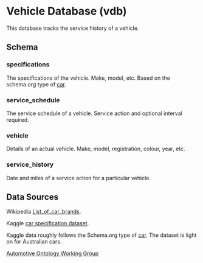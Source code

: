 # Vehicle Database (vdb)

This database tracks the service history of a vehicle.

## Schema

### specifications

The specifications of the vehicle. Make, model, etc. Based on the schema.org type of [car](https://schema.org/Car).

### service_schedule

The service schedule of a vehicle. Service action and optional interval required.

### vehicle

Details of an actual vehicle. Make, model, registration, colour, year, etc.

### service_history

Date and miles of a service action for a particular vehicle.

## Data Sources

Wikipedia [List_of_car_brands](https://en.wikipedia.org/wiki/List_of_car_brands).

Kaggle [car specification dataset](https://www.kaggle.com/datasets/jahaidulislam/car-specification-dataset-1945-2020/data).

Kaggle data roughly follows the Schema.org type of [car](https://schema.org/Car). The dataset is light on for Australian cars.

[Automotive Ontology Working Group](http://www.automotive-ontology.org/)